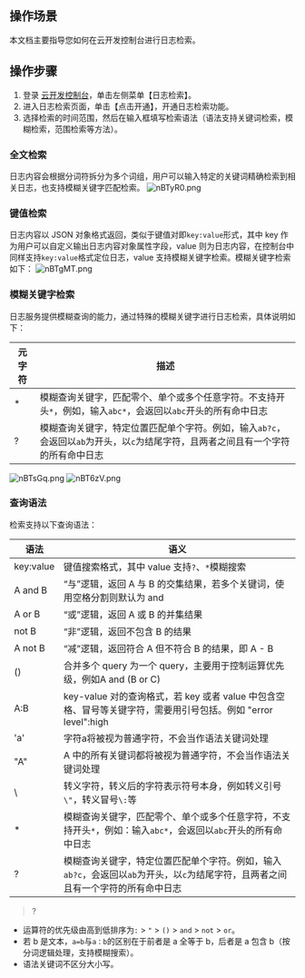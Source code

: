 ## 操作场景
本文档主要指导您如何在云开发控制台进行日志检索。

## 操作步骤
1. 登录 [云开发控制台](https://console.cloud.tencent.com/tcb)，单击左侧菜单【日志检索】。
2. 进入日志检索页面，单击【点击开通】，开通日志检索功能。
3. 选择检索的时间范围，然后在输入框填写检索语法（语法支持关键词检索，模糊检索，范围检索等方法）。


### 全文检索
日志内容会根据分词符拆分为多个词组，用户可以输入特定的关键词精确检索到相关日志，也支持模糊关键字匹配检索。
![nBTyR0.png](https://main.qcloudimg.com/raw/2c45e26b542bd1e069beadbb8724b105.png)


### 键值检索
日志内容以 JSON 对象格式返回，类似于键值对即`key:value`形式，其中 key 作为用户可以自定义输出日志内容对象属性字段，value 则为日志内容，在控制台中同样支持`key:value`格式定位日志，value 支持模糊关键字检索。模糊关键字检索如下：
![nBTgMT.png](https://main.qcloudimg.com/raw/895c3fd5e277590b622ec5dee681dc25.png)

### 模糊关键字检索
日志服务提供模糊查询的能力，通过特殊的模糊关键字进行日志检索，具体说明如下：

|元字符|描述|
|--------|--------|
| * |模糊查询关键字，匹配零个、单个或多个任意字符。不支持开头`*`，例如，输入`abc*`，会返回以`abc`开头的所有命中日志 |
| ? |模糊查询关键字，特定位置匹配单个字符。例如，输入`ab?c`，会返回以`ab`为开头，以`c`为结尾字符，且两者之间且有一个字符的所有命中日志 |

![nBTsGq.png](https://main.qcloudimg.com/raw/6f7dd888604e87bc82343dbea4b60324.png)
![nBT6zV.png](https://main.qcloudimg.com/raw/68555ad64a19ae62e52ee911c3c0267f.png)


### 查询语法
检索支持以下查询语法：

|语法|语义|
|--|--|
|key:value| 键值搜索格式，其中 value 支持`?`、`*`模糊搜索|
|A and B| “与”逻辑，返回 A 与 B 的交集结果，若多个关键词，使用空格分割则默认为 and |
|A or B|“或”逻辑，返回 A 或 B 的并集结果|
|not B|“非”逻辑，返回不包含 B 的结果|
|A not B| “减”逻辑，返回符合 A 但不符合 B 的结果，即 A - B|
|()| 合并多个 query 为一个 query，主要用于控制运算优先级，例如A and (B or C)|
|A:B |key-value 对的查询格式，若 key 或者 value 中包含空格、冒号等关键字符，需要用引号包括。例如 "error level":high |
|'a'| 字符a将被视为普通字符，不会当作语法关键词处理|
|"A" | A 中的所有关键词都将被视为普通字符，不会当作语法关键词处理|
|\ |转义字符，转义后的字符表示符号本身，例如转义引号`\"`，转义冒号`\:`等 |
|* |模糊查询关键字，匹配零个、单个或多个任意字符，不支持开头`*`，例如：输入`abc*`，会返回以`abc`开头的所有命中日志|
| ?|模糊查询关键字，特定位置匹配单个字符。例如，输入`ab?c`，会返回以`ab`为开头，以`c`为结尾字符，且两者之间且有一个字符的所有命中日志|

>?
- 运算符的优先级由高到低排序为`:` > `"` > `()` > `and` > `not` > `or`。
- 若 b 是文本，`a=b`与`a：b`的区别在于前者是 a 全等于 b，后者是 a 包含 b（按分词逻辑处理，支持模糊搜索）。
- 语法关键词不区分大小写。
